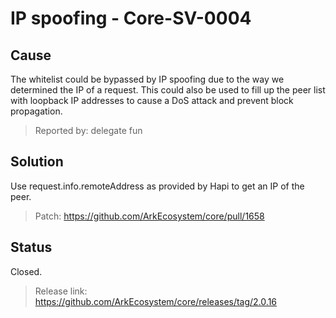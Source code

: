 # IP spoofing - Core-SV-0004

## Cause
The whitelist could be bypassed by IP spoofing due to the way we determined the IP of a request. This could also be used to fill up the peer list with loopback IP addresses to cause a DoS attack and prevent block propagation.

>Reported by: delegate fun

## Solution
Use request.info.remoteAddress as provided by Hapi to get an IP of the peer.

> Patch: https://github.com/ArkEcosystem/core/pull/1658

## Status
Closed.
> Release link: https://github.com/ArkEcosystem/core/releases/tag/2.0.16


